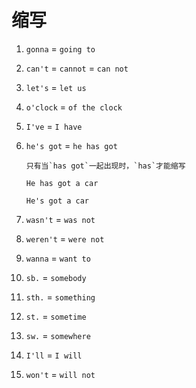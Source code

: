 # 缩写

1. `gonna` = `going to`

2. `can't` = `cannot` = `can not`

3. `let's` = `let us`

4. `o'clock` = `of the clock`

5. `I've` = `I have`

6. `he's got` = `he has got`

   ```
   只有当`has got`一起出现时，`has`才能缩写
   ```

   ```
   He has got a car

   He's got a car
   ```

7. `wasn't` = `was not`

8. `weren't` = `were not`

9. `wanna` = `want to`

10. `sb.` = `somebody`

11. `sth.` = `something`

12. `st.` = `sometime`

13. `sw.` = `somewhere`

14. `I'll` = `I will`

15. `won't` = `will not`
